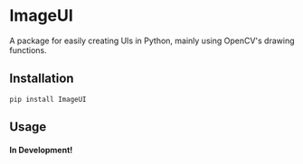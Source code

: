 # ImageUI

A package for easily creating UIs in Python, mainly using OpenCV's drawing functions.

## Installation

```
pip install ImageUI
```

## Usage

#### In Development!